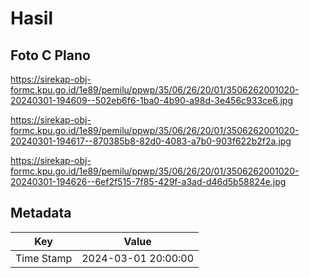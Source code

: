 # Hasil

## Foto C Plano

https://sirekap-obj-formc.kpu.go.id/1e89/pemilu/ppwp/35/06/26/20/01/3506262001020-20240301-194609--502eb6f6-1ba0-4b90-a98d-3e456c933ce6.jpg

https://sirekap-obj-formc.kpu.go.id/1e89/pemilu/ppwp/35/06/26/20/01/3506262001020-20240301-194617--870385b8-82d0-4083-a7b0-903f622b2f2a.jpg

https://sirekap-obj-formc.kpu.go.id/1e89/pemilu/ppwp/35/06/26/20/01/3506262001020-20240301-194626--6ef2f515-7f85-429f-a3ad-d46d5b58824e.jpg


## Metadata

| Key        | Value               |
| ---------- | ------------------- |
| Time Stamp | 2024-03-01 20:00:00 |



